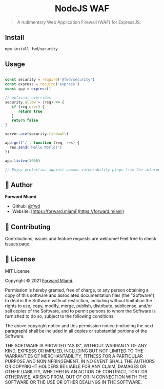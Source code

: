<h1 align="center">NodeJS WAF</h1>

> A rudimentary Web Application Firewall (WAF) for ExpressJS.

## Install

```sh
npm install fwd/security
```

## Usage

```js

const security = require('@fwd/security')
const express = require('express')
const app = express()

// optional overrides
security.allow = (req) => {
   if (req.user) {
      return true
   }
   return false
}

server.use(security.firewall)

app.get('/', function (req, res) {
  res.send('Hello World!')
})

app.listen(3000)

// Enjoy protection against common vulnerability pings from the internet.

```

## 👤 Author

**Forward Miami**

* Github: [@fwd](https://github.com/fwd)
* Website: [https://forward.miami](https://forward.miami)

## 🤝 Contributing

Contributions, issues and feature requests are welcome! Feel free to check [issues page](https://github.com/fwd/auth/issues).

## 📝 License

MIT License

Copyright © 2021 [Forward Miami](https://forward.miami).

Permission is hereby granted, free of charge, to any person obtaining a copy of this software and associated documentation files (the "Software"), to deal in the Software without restriction, including without limitation the rights to use, copy, modify, merge, publish, distribute, sublicense, and/or sell copies of the Software, and to permit persons to whom the Software is furnished to do so, subject to the following conditions:

The above copyright notice and this permission notice (including the next paragraph) shall be included in all copies or substantial portions of the Software.

THE SOFTWARE IS PROVIDED "AS IS", WITHOUT WARRANTY OF ANY KIND, EXPRESS OR IMPLIED, INCLUDING BUT NOT LIMITED TO THE WARRANTIES OF MERCHANTABILITY, FITNESS FOR A PARTICULAR PURPOSE AND NONINFRINGEMENT. IN NO EVENT SHALL THE AUTHORS OR COPYRIGHT HOLDERS BE LIABLE FOR ANY CLAIM, DAMAGES OR OTHER LIABILITY, WHETHER IN AN ACTION OF CONTRACT, TORT OR OTHERWISE, ARISING FROM, OUT OF OR IN CONNECTION WITH THE SOFTWARE OR THE USE OR OTHER DEALINGS IN THE SOFTWARE.
